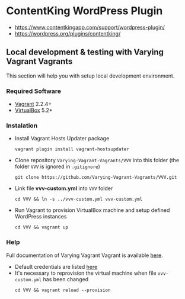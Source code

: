 #  ContentKing WordPress Plugin

- https://www.contentkingapp.com/support/wordpress-plugin/
- https://wordpress.org/plugins/contentking/

## Local development & testing with Varying Vagrant Vagrants

This section will help you with setup local development environment.

### Required Software
- [Vagrant](https://www.vagrantup.com/) 2.2.4+
- [VirtualBox](https://www.virtualbox.org/) 5.2+

### Instalation
- Install Vagrant Hosts Updater package 
  ```
  vagrant plugin install vagrant-hostsupdater
  ```
- Clone repository `Varying-Vagrant-Vagrants/VVV` into this folder (the folder `VVV` is ignored in `.gitignore`)
  ```
  git clone https://github.com/Varying-Vagrant-Vagrants/VVV.git
  ```
- Link file **vvv-custom.yml** into `VVV` folder 
  ```
  cd VVV && ln -s ../vvv-custom.yml vvv-custom.yml
  ```
- Run Vagrant to provision VirtualBox machine and setup defined WordPress instances
  ```
  cd VVV && vagrant up
  ```

### Help

Full documentation of Varying Vagrant Vagrant is available [here](https://varyingvagrantvagrants.org/).

- Default credentials are listed [here](https://varyingvagrantvagrants.org/docs/en-US/default-credentials/)
- It's necessary to reprovision the virtual machine when file `vvv-custom.yml` has been changed
  ```
  cd VVV && vagrant reload --provision
  ```  
  
  
